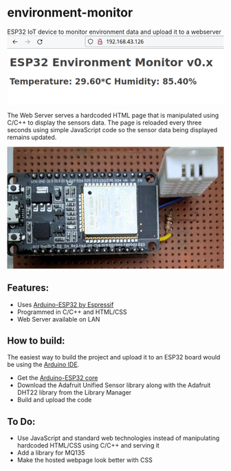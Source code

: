 # environment-monitor
ESP32 IoT device to monitor environment data and upload it to a webserver
![](screenshot.gif)

The Web Server serves a hardcoded HTML page that is manipulated using C/C++
to display the sensors data. The page is reloaded every three seconds using
simple JavaScript code so the sensor data being displayed remains updated.

![](device.jpg)

## Features:
* Uses [Arduino-ESP32 by Espressif](https://github.com/espressif/arduino-esp32)
* Programmed in C/C++ and HTML/CSS
* Web Server available on LAN

## How to build:
The easiest way to build the project and upload it to an ESP32 board would be
using the [Arduino IDE](https://www.arduino.cc/en/software/).
* Get the [Arduino-ESP32 core](https://github.com/espressif/arduino-esp32)
* Download the Adafruit Unified Sensor library along with the Adafruit DHT22
library from the Library Manager
* Build and upload the code

## To Do:
* Use JavaScript and standard web technologies instead of manipulating
hardcoded HTML/CSS using C/C++ and serving it
* Add a library for MQ135
* Make the hosted webpage look better with CSS
